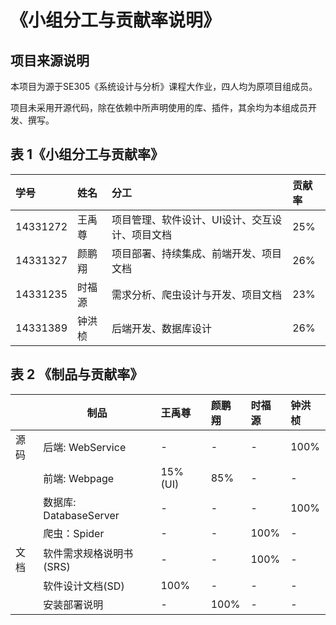 # 《小组分工与贡献率说明》

## 项目来源说明

本项目为源于SE305《系统设计与分析》课程大作业，四人均为原项目组成员。

项目未采用开源代码，除在依赖中所声明使用的库、插件，其余均为本组成员开发、撰写。

## 表 1《小组分工与贡献率》

| 学号       | 姓名   | 分工                       | 贡献率  |
| :------- | :--- | :----------------------- | :--- |
| 14331272 | 王禹尊  | 项目管理、软件设计、UI设计、交互设计、项目文档 | 25%  |
| 14331327 | 颜鹏翔  | 项目部署、持续集成、前端开发、项目文档      | 26%  |
| 14331235 | 时福源  | 需求分析、爬虫设计与开发、项目文档        | 23%  |
| 14331389 | 钟洪桢  | 后端开发、数据库设计               | 26%  |

## 表 2 《制品与贡献率》

|      | 制品                  | 王禹尊      | 颜鹏翔  | 时福源  | 钟洪桢  |
| ---- | ------------------- | :------- | :--- | :--- | :--- |
| 源码   | 后端: WebService      | -        | -    | -    | 100% |
|      | 前端: Webpage         | 15% (UI) | 85%  | -    | -    |
|      | 数据库: DatabaseServer | -        | -    | -    | 100% |
|      | 爬虫：Spider           | -        | -    | 100% | -    |
| 文档   | 软件需求规格说明书(SRS)      | -        | -    | 100% | -    |
|      | 软件设计文档(SD)          | 100%     | -    | -    | -    |
|      | 安装部署说明              | -        | 100% | -    | -    |

